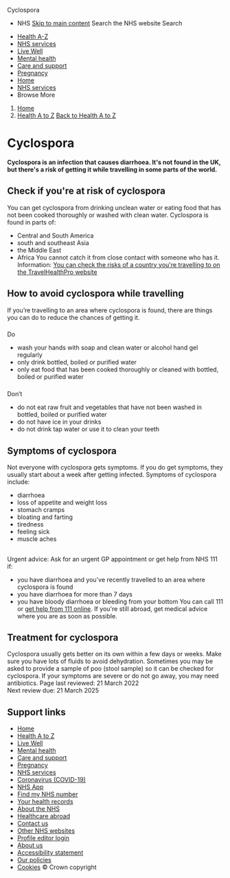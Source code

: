 
Cyclospora
 - NHS
[Skip to main content](#maincontent)
Search the NHS website
Search
* [Health A-Z](/conditions/)
* [NHS services](/nhs-services/)
* [Live Well](/live-well/)
* [Mental health](/mental-health/)
* [Care and support](/conditions/social-care-and-support-guide/)
* [Pregnancy](/pregnancy/)
* [Home](/)
* [NHS services](/nhs-services/)
* Browse
 More
1. [Home](/)
2. [Health A to Z](/conditions/)
[Back to 
 Health A to Z](/conditions/) 
# Cyclospora
**Cyclospora is an infection that causes diarrhoea. It's not found in the UK, but there's a risk of getting it while travelling in some parts of the world.**
## Check if you're at risk of cyclospora
You can get cyclospora from drinking unclean water or eating food that has not been cooked thoroughly or washed with clean water.
Cyclospora is found in parts of:
* Central and South America
* south and southeast Asia
* the Middle East
* Africa
You cannot catch it from close contact with someone who has it.
Information: 
[You can check the risks of a country you're travelling to on the TravelHealthPro website](https://travelhealthpro.org.uk/countries)
## How to avoid cyclospora while travelling
If you’re travelling to an area where cyclospora is found, there are things you can do to reduce the chances of getting it.
### 
 Do
* wash your hands with soap and clean water or alcohol hand gel regularly
* only drink bottled, boiled or purified water
* only eat food that has been cooked thoroughly or cleaned with bottled, boiled or purified water
### 
 Don’t
* do not eat raw fruit and vegetables that have not been washed in bottled, boiled or purified water
* do not have ice in your drinks
* do not drink tap water or use it to clean your teeth
## Symptoms of cyclospora
Not everyone with cyclospora gets symptoms. If you do get symptoms, they usually start about a week after getting infected.
Symptoms of cyclospora include:
* diarrhoea
* loss of appetite and weight loss
* stomach cramps
* bloating and farting
* tiredness
* feeling sick
* muscle aches
## 
Urgent advice: Ask for an urgent GP appointment or get help from NHS 111 if:
* you have diarrhoea and you've recently travelled to an area where cyclospora is found
* you have diarrhoea for more than 7 days
* you have bloody diarrhoea or bleeding from your bottom
You can call 111 or [get help from 111 online](https://111.nhs.uk/).
If you're still abroad, get medical advice where you are as soon as possible.
## Treatment for cyclospora
Cyclospora usually gets better on its own within a few days or weeks. Make sure you have lots of fluids to avoid dehydration.
Sometimes you may be asked to provide a sample of poo (stool sample) so it can be checked for cyclospora.
If your symptoms are severe or do not go away, you may need antibiotics.
 Page last reviewed: 21 March 2022  
 Next review due: 21 March 2025
 
## Support links
* [Home](/)
* [Health A to Z](/conditions/)
* [Live Well](/live-well/)
* [Mental health](/mental-health/)
* [Care and support](/conditions/social-care-and-support-guide/)
* [Pregnancy](/pregnancy/)
* [NHS services](/nhs-services/)
* [Coronavirus (COVID-19)](/conditions/coronavirus-covid-19/)
* [NHS App](/nhs-app/)
* [Find my NHS number](/nhs-services/online-services/find-nhs-number/)
* [Your health records](/using-the-nhs/about-the-nhs/your-health-records/)
* [About the NHS](/using-the-nhs/about-the-nhs/)
* [Healthcare abroad](/using-the-nhs/healthcare-abroad/apply-for-a-free-uk-global-health-insurance-card-ghic/)
* [Contact us](/contact-us/)
* [Other NHS websites](/nhs-sites/)
* [Profile editor login](/our-policies/profile-editor-login/)
* [About us](/about-us/)
* [Accessibility statement](/accessibility-statement/)
* [Our policies](/our-policies/)
* [Cookies](/our-policies/cookies-policy/)
© Crown copyright
